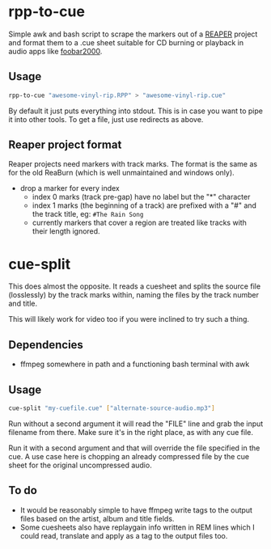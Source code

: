 # rpp-to-cue

Simple awk and bash script to scrape the markers out of a [REAPER](https://www.reaper.fm/) project and format them to a .cue sheet suitable for CD burning or playback in audio apps like [foobar2000](https://www.foobar2000.org/).

## Usage
```bash
rpp-to-cue "awesome-vinyl-rip.RPP" > "awesome-vinyl-rip.cue"
```

By default it just puts everything into stdout. This is in case you want to pipe it into other tools. To get a file, just use redirects as above.

## Reaper project format
Reaper projects need markers with track marks. The format is the same as for the old ReaBurn (which is well unmaintained and windows only).

- drop a marker for every index
  - index 0 marks (track pre-gap) have no label but the "*" character
  - index 1 marks (the beginning of a track) are prefixed with a "#" and the track title, eg: `#The Rain Song`
  - currently markers that cover a region are treated like tracks with their length ignored.

# cue-split

This does almost the opposite. It reads a cuesheet and splits the source file (losslessly) by the track marks within, naming the files by the track number and title. 

This will likely work for video too if you were inclined to try such a thing.

## Dependencies

- ffmpeg somewhere in path and a functioning bash terminal with awk

## Usage

```bash
cue-split "my-cuefile.cue" ["alternate-source-audio.mp3"]
```
Run without a second argument it will read the "FILE" line and grab the input filename from there. Make sure it's in the right place, as with any cue file.

Run it with a second argument and that will override the file specified in the cue. A use case here is chopping an already compressed file by the cue sheet for the original uncompressed audio.

## To do
- It would be reasonably simple to have ffmpeg write tags to the output files based on the artist, album and title fields.
- Some cuesheets also have replaygain info written in REM lines which I could read, translate and apply as a tag to the output files too.